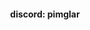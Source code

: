 <div align="center">
  <h4>discord: pimglar</h4>
</div>
<!--
  <img src="./src/cart-rotate.gif" width="260px" height=100/>
  <img src="./src/cat-spin1.gif" width="260px" height=100/>
  <img src="./src/maxwell-cat.gif" width="260px" height="100px"/>
  <br>            
  <br>
  
<!--[![language](https://skillicons.dev/icons?i=html,css,js,cs,visualstudio,vscode)](https://skillicons.dev)&nbsp;<img src="./src/JetBrains_Rider_Icon.svg.png" height="45px"/><br>-->
<!--![pigluz's wakatime stats](https://github-readme-stats.vercel.app/api/wakatime?username=pigluz&langs_count=10&layout=compact&theme=react&hide_border=true&bg_color=0D1117&title_color=5ce1e6&icon_color=5ce1e6&range=all_time)
<!--![Top Langs](https://github-readme-stats-git-master-pigluz.vercel.app/api/top-langs/?username=pigluz&langs_count=10&layout=compact&theme=react&hide_border=true&bg_color=0D1117&title_color=5ce1e6&icon_color=5ce1e6)-->
<!--</div> 
   
   
   <!--## Languages I know:
[![language](https://skillicons.dev/icons?i=html,css,cs)](https://skillicons.dev)

## What I want to learn:
[![knowlanguange](https://skillicons.dev/icons?i=ts,js,py,bootstrap,tailwind)](https://skillicons.dev)

## Tools I use:
[![tools](https://skillicons.dev/icons?i=vscode,visualstudio)](https://skillicons.dev) &nbsp;<img src="./src/JetBrains_Rider_Icon.svg.png" height="45px"/>
  --> 
